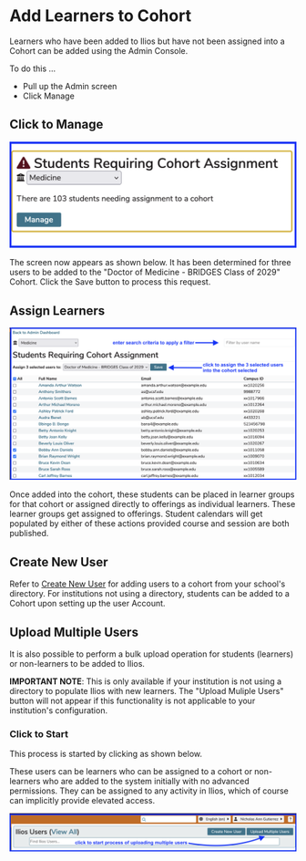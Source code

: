 # Add Learners to Cohort

Learners who have been added to Ilios but have not been assigned into a Cohort can be added using the Admin Console.

To do this ...

* Pull up the Admin screen
* Click Manage

## Click to Manage

![click to manage](../images/admin_console/add_learners_to_cohort/click_to_manage.png)

The screen now appears as shown below. It has been determined for three users to be added to the "Doctor of Medicine - BRIDGES Class of 2029" Cohort. Click the Save button to process this request.

## Assign Learners

![assign learners](../images/admin_console/add_learners_to_cohort/assign_learners.png)

Once added into the cohort, these students can be placed in learner groups for that cohort or assigned directly to offerings as individual learners. These learner groups get assigned to offerings. Student calendars will get populated by either of these actions provided course and session are both published.

## Create New User

Refer to [Create New User](https://iliosproject.gitbook.io/ilios-user-guide/admin/create-new-user) for adding users to a cohort from your school's directory. For institutions not using a directory, students can be added to a Cohort upon setting up the user Account.

## Upload Multiple Users

It is also possible to perform a bulk upload operation for students (learners) or non-learners to be added to Ilios. 

**IMPORTANT NOTE**: This is only available if your institution is not using a directory to populate Ilios with new learners. The "Upload Muliple Users" button will not appear if this functionality is not applicable to your institution's configuration.

### Click to Start

This process is started by clicking as shown below.

These users can be learners who can be assigned to a cohort or non-learners who are added to the system initially with no advanced permissions. They can be assigned to any activity in Ilios, which of course can implicitly provide elevated access.

![upload multiple users - start](../images/admin_console/add_learners_to_cohort/upload_multiple_users_start.png)
